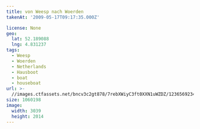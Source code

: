 ```yaml
---
title: von Weesp nach Woerden
takenAt: '2009-05-17T09:17:35.000Z'

license: None
geo:
  lat: 52.189088
  lng: 4.831237
tags:
  - Weesp
  - Woerden
  - Netherlands
  - Hausboot
  - boat
  - houseboat
url: >-
  //images.ctfassets.net/bncv3c2gt878/7rebXWiyC3ft0XXN1uWZDZ/12365692341d8290f116a3bd4b1aa404/von-weesp-nach-woerden_4356684510_o
size: 1060198
image:
  width: 3039
  height: 2014
---
```

